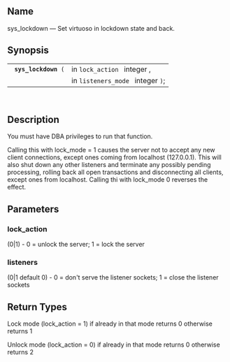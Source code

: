 <div>

<div>

</div>

<div>

## Name

sys_lockdown — Set virtuoso in lockdown state and back.

</div>

<div>

## Synopsis

<div>

|                           |                                   |
|---------------------------|-----------------------------------|
| ` `**`sys_lockdown`**` (` | in `lock_action ` integer ,       |
|                           | in `listeners_mode ` integer `)`; |

<div>

 

</div>

</div>

</div>

<div>

## Description

You must have DBA privileges to run that function.

Calling this with lock_mode = 1 causes the server not to accept any new
client connections, except ones coming from localhost (127.0.0.1). This
will also shut down any other listeners and terminate any possibly
pending processing, rolling back all open transactions and disconnecting
all clients, except ones from localhost. Calling thi with lock_mode 0
reverses the effect.

</div>

<div>

## Parameters

<div>

### lock_action

(0\|1) - 0 = unlock the server; 1 = lock the server

</div>

<div>

### listeners

(0\|1 default 0) - 0 = don't serve the listener sockets; 1 = close the
listener sockets

</div>

</div>

<div>

## Return Types

Lock mode (lock_action = 1) if already in that mode returns 0 otherwise
returns 1

Unlock mode (lock_action = 0) if already in that mode returns 0
otherwise returns 2

</div>

</div>
